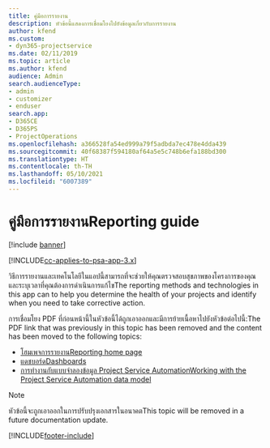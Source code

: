 ```yaml
---
title: คู่มือการรายงาน
description: หัวข้อนี้แสดงการเชื่อมโยงไปยังข้อมูลเกี่ยวกับการรายงาน
author: kfend
ms.custom:
- dyn365-projectservice
ms.date: 02/11/2019
ms.topic: article
ms.author: kfend
audience: Admin
search.audienceType:
- admin
- customizer
- enduser
search.app:
- D365CE
- D365PS
- ProjectOperations
ms.openlocfilehash: a366528fa54ed999a79f5adbda7ec478e4dda439
ms.sourcegitcommit: 40f68387f594180af64a5e5c748b6efa188bd300
ms.translationtype: HT
ms.contentlocale: th-TH
ms.lasthandoff: 05/10/2021
ms.locfileid: "6007389"
---
```

# <a name="reporting-guide"></a><span data-ttu-id="fcbe6-103">คู่มือการรายงาน</span><span class="sxs-lookup"><span data-stu-id="fcbe6-103">Reporting guide</span></span>

[!include [banner](../../includes/psa-now-project-operations.md)]

[!INCLUDE[cc-applies-to-psa-app-3.x](../../includes/cc-applies-to-psa-app-3x.md)]

<span data-ttu-id="fcbe6-104">วิธีการรายงานและเทคโนโลยีในแอปนี้สามารถที่จะช่วยให้คุณตรวจสอบสุขภาพของโครงการของคุณ และระบุเวลาที่คุณต้องการดำเนินการแก้ไข</span><span class="sxs-lookup"><span data-stu-id="fcbe6-104">The reporting methods and technologies in this app can to help you determine the health of your projects and identify when you need to take corrective action.</span></span> 

<span data-ttu-id="fcbe6-105">การเชื่อมโยง PDF ที่ก่อนหน้านี้ในหัวข้อนี้ได้ถูกเอาออกและมีการย้ายเนื้อหาไปยังหัวข้อต่อไปนี้:</span><span class="sxs-lookup"><span data-stu-id="fcbe6-105">The PDF link that was previously in this topic has been removed and the content has been moved to the following topics:</span></span>

- [<span data-ttu-id="fcbe6-106">โฮมเพจการรายงาน</span><span class="sxs-lookup"><span data-stu-id="fcbe6-106">Reporting home page</span></span>](../reports-reporting-dynamics-365-project-service.md)
- [<span data-ttu-id="fcbe6-107">แดชบอร์ด</span><span class="sxs-lookup"><span data-stu-id="fcbe6-107">Dashboards</span></span>](../reports-dashboards.md)
- [<span data-ttu-id="fcbe6-108">การทำงานกับแบบจำลองข้อมูล Project Service Automation</span><span class="sxs-lookup"><span data-stu-id="fcbe6-108">Working with the Project Service Automation data model</span></span>](../reports-working-project-service-data-model.md)

> [!NOTE]
> <span data-ttu-id="fcbe6-109">หัวข้อนี้จะถูกเอาออกในการปรับปรุงเอกสารในอนาคต</span><span class="sxs-lookup"><span data-stu-id="fcbe6-109">This topic will be removed in a future documentation update.</span></span> 


[!INCLUDE[footer-include](../../includes/footer-banner.md)]